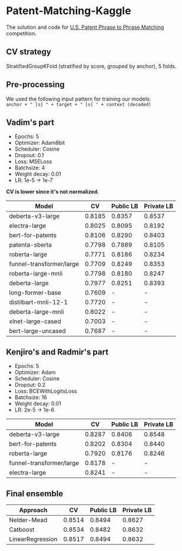 # Patent-Matching-Kaggle
The solution and code for [U.S. Patent Phrase to Phrase Matching](https://www.kaggle.com/competitions/us-patent-phrase-to-phrase-matching)  competition.   

## CV strategy
StratifiedGroupKFold (stratified by score, grouped by anchor), 5 folds.

## Pre-processing
We used the following input pattern for training our models:  
`anchor + " [s] " + target + " [s] " + context (decoded)`

## Vadim's part
- Epochs: 5
- Optimizer: Adam8bit
- Scheduler: Cosine 
- Dropout: 0.1
- Loss: MSELoss
- Batchsize: 4
- Weight decay: 0.01
- LR: 1e-5 -> 1e-7

**CV is lower since it's not normalized.**

| Model | CV | Public LB | Private LB |
| --- | --- | --- | --- |
| deberta-v3-large | 0.8185 | 0.8357 | 0.8537 |
| electra-large | 0.8025 | 0.8095 | 0.8192 |
| bert-for-patents | 0.8106 | 0.8290 | 0.8403 |
| patenta-sberta | 0.7798 | 0.7889 | 0.8105 |
| roberta-large | 0.7771 | 0.8186 | 0.8234 |
| funnel-transformer/large | 0.7709 | 0.8249 | 0.8353 |
| roberta-large-mnli | 0.7798 | 0.8180 | 0.8247 |
| deberta-large | 0.7977 | 0.8251 | 0.8393 |
| long-former-base | 0.7609 | - | - |
| distilbart-mnli-12-1 | 0.7720 | - | - |
| deberta-large-mnli | 0.8022 | - | - |
| xlnet-large-cased | 0.7003 | - | - |
| bert-large-uncased | 0.7687 | - | - |

## Kenjiro's and Radmir's part
- Epochs: 5
- Optimizer: Adam
- Scheduler: Cosine 
- Dropout: 0.2
- Loss: BCEWithLogitsLoss
- Batchsize: 16
- Weight decay: 0.01
- LR: 2e-5 -> 1e-6

| Model | CV | Public LB | Private LB |
| --- | --- | --- | --- |
| deberta-v3-large | 0.8287 | 0.8406 | 0.8548 |
| bert-for-patents | 0.8202 | 0.8304 | 0.8440 |
| roberta-large | 0.7920 | 0.8176 | 0.8246 |
| funnel-transformer/large | 0.8178 | - | - |
| electra-large | 0.8241 | - | - |

## Final ensemble
| Approach | CV | Public LB | Private LB |
| --- | --- | --- | --- |
| Nelder-Mead  | 0.8514 | 0.8494 | 0.8627 |
| Catboost | 0.8534 | 0.8482 | 0.8632 |
| LinearRegression | 0.8517 | 0.8494 | 0.8632 |
